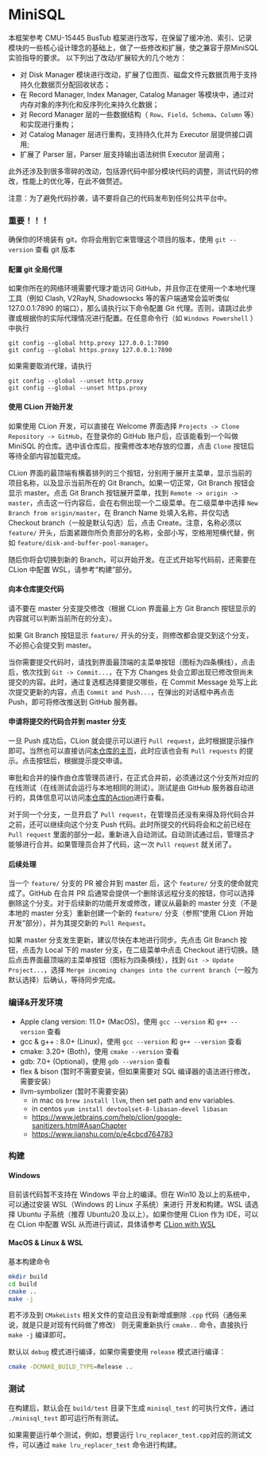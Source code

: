 # MiniSQL


本框架参考 CMU-15445 BusTub 框架进行改写，在保留了缓冲池、索引、记录模块的一些核心设计理念的基础上，做了一些修改和扩展，使之兼容于原MiniSQL实验指导的要求。
以下列出了改动/扩展较大的几个地方：

- 对 Disk Manager 模块进行改动，扩展了位图页、磁盘文件元数据页用于支持持久化数据页分配回收状态；
- 在 Record Manager, Index Manager, Catalog Manager 等模块中，通过对内存对象的序列化和反序列化来持久化数据；
- 对 Record Manager 层的一些数据结构（ `Row`、`Field`、`Schema`、`Column` 等）和实现进行重构；
- 对 Catalog Manager 层进行重构，支持持久化并为 Executor 层提供接口调用;
- 扩展了 Parser 层，Parser 层支持输出语法树供 Executor 层调用；

此外还涉及到很多零碎的改动，包括源代码中部分模块代码的调整，测试代码的修改，性能上的优化等，在此不做赘述。


注意：为了避免代码抄袭，请不要将自己的代码发布到任何公共平台中。

### 重要！！！

确保你的环境装有 git，你将会用到它来管理这个项目的版本，使用 `git --version` 查看 git 版本

#### 配置 git 全局代理

如果你所在的网络环境需要代理才能访问 GitHub，并且你正在使用一个本地代理工具（例如 Clash, V2RayN, Shadowsocks 等的客户端通常会监听类似 127.0.0.1:7890 的端口），那么请执行以下命令配置 Git 代理。否则，请跳过此步骤或根据你的实际代理情况进行配置。在任意命令行（如 `Windows Powershell` ）中执行

```
git config --global http.proxy 127.0.0.1:7890
git config --global https.proxy 127.0.0.1:7890
```

如果需要取消代理，请执行

```
git config --global --unset http.proxy
git config --global --unset https.proxy
```

#### 使用 CLion 开始开发

如果使用 CLion 开发，可以直接在 Welcome 界面选择 `Projects -> Clone Repository -> GitHub`，在登录你的 GitHub 账户后，应该能看到一个叫做 MiniSQL 的仓库。选中该仓库后，按需修改本地存放的位置，点击 `Clone` 按钮后等待全部内容加载完成。

CLion 界面的最顶端有横着排列的三个按钮，分别用于展开主菜单，显示当前的项目名称，以及显示当前所在的 Git Branch。如果一切正常，Git Branch 按钮会显示 master。点击 Git Branch 按钮展开菜单，找到 `Remote -> origin -> master`，点击这一行内容后，会在右侧出现一个二级菜单。在二级菜单中选择 `New Branch from origin/master`，在 Branch Name 处填入名称，并仅勾选 Checkout branch（一般是默认勾选）后，点击 Create。注意，名称必须以 `feature/` 开头，后面紧跟你所负责部分的名称，全部小写，空格用短横代替，例如 `feature/disk-and-buffer-pool-manager`。

随后你将会切换到新的 Branch，可以开始开发。在正式开始写代码前，还需要在 CLion 中配置 WSL，请参考“构建”部分。

#### 向本仓库提交代码

请不要在 master 分支提交修改（根据 CLion 界面最上方 Git Branch 按钮显示的内容就可以判断当前所在的分支）。

如果 Git Branch 按钮显示 `feature/` 开头的分支，则修改都会提交到这个分支，不必担心会提交到 master。

当你需要提交代码时，请找到界面最顶端的主菜单按钮（图标为四条横线），点击后，依次找到 `Git -> Commit...`，在下方 Changes 处会立即出现已修改但尚未提交的内容。此时，通过复选框选择要提交哪些，在 Commit Message 处写上此次提交更新的内容，点击 `Commit and Push...`，在弹出的对话框中再点击 Push，即可将修改推送到 GitHub 服务器。

#### 申请将提交的代码合并到 master 分支

一旦 Push 成功后，CLion 就会提示可以进行 `Pull request`，此时根据提示操作即可。当然也可以直接访问[本仓库的主页](https://github.com/Jerry-Gren/MiniSQL/)，此时应该也会有 `Pull requests` 的提示。点击按钮后，根据提示提交申请。

审批和合并的操作由仓库管理员进行，在正式合并前，必须通过这个分支所对应的在线测试（在线测试会运行与本地相同的测试）。测试是由 GitHub 服务器自动进行的，具体信息可以访问[本仓库的Action](https://github.com/Jerry-Gren/MiniSQL/actions)进行查看。

对于同一个分支，一旦开启了 `Pull request`，在管理员还没有来得及将代码合并之前，还可以继续向这个分支 Push 代码。此时所提交的代码将会和之前已经在 `Pull request` 里面的部分一起，重新进入自动测试。自动测试通过后，管理员才能够进行合并。如果管理员合并了代码，这一次 `Pull request` 就关闭了。

#### 后续处理

当一个 `feature/` 分支的 PR 被合并到 master 后，这个 `feature/` 分支的使命就完成了。GitHub 在合并 PR 后通常会提供一个删除该远程分支的按钮，你可以选择删除这个分支。对于后续新的功能开发或修改，建议从最新的 master 分支（不是本地的 master 分支）重新创建一个新的 `feature/` 分支（参照“使用 CLion 开始开发”部分），并为其提交新的 `Pull Request`。

如果 master 分支发生更新，建议尽快在本地进行同步。先点击 Git Branch 按钮，点击为 Local 下的 master 分支，在二级菜单中点击 Checkout 进行切换。随后点击界面最顶端的主菜单按钮（图标为四条横线），找到 `Git -> Update Project...`，选择 `Merge incoming changes into the current branch`（一般为默认选择）后确认，等待同步完成。

### 编译&开发环境

- Apple clang version: 11.0+ (MacOS)，使用 `gcc --version` 和 `g++ --version` 查看
- gcc & g++ : 8.0+ (Linux)，使用 `gcc --version` 和 `g++ --version` 查看
- cmake: 3.20+ (Both)，使用 `cmake --version` 查看
- gdb: 7.0+ (Optional)，使用 `gdb --version` 查看
- flex & bison (暂时不需要安装，但如果需要对 SQL 编译器的语法进行修改，需要安装）
- llvm-symbolizer (暂时不需要安装)
  - in mac os `brew install llvm`, then set path and env variables.
  - in centos `yum install devtoolset-8-libasan-devel libasan`
  - https://www.jetbrains.com/help/clion/google-sanitizers.html#AsanChapter
  - https://www.jianshu.com/p/e4cbcd764783

### 构建

#### Windows

目前该代码暂不支持在 Windows 平台上的编译。但在 Win10 及以上的系统中，可以通过安装 WSL（Windows 的 Linux 子系统）来进行
开发和构建。WSL 请选择 Ubuntu 子系统（推荐 Ubuntu20 及以上）。如果你使用 CLion 作为 IDE，可以在 CLion 中配置 WSL 从而进行调试，具体请参考
[CLion with WSL](https://blog.jetbrains.com/clion/2018/01/clion-and-linux-toolchain-on-windows-are-now-friends/)

#### MacOS & Linux & WSL

基本构建命令

```bash
mkdir build
cd build
cmake ..
make -j
```

若不涉及到 `CMakeLists` 相关文件的变动且没有新增或删除 `.cpp` 代码（通俗来说，就是只是对现有代码做了修改）
则无需重新执行 `cmake..` 命令，直接执行 `make -j` 编译即可。

默认以 `debug` 模式进行编译，如果你需要使用 `release` 模式进行编译：

```bash
cmake -DCMAKE_BUILD_TYPE=Release ..
```

### 测试

在构建后，默认会在 `build/test` 目录下生成 `minisql_test` 的可执行文件，通过 `./minisql_test` 即可运行所有测试。

如果需要运行单个测试，例如，想要运行 `lru_replacer_test.cpp`对应的测试文件，可以通过 `make lru_replacer_test`
命令进行构建。
